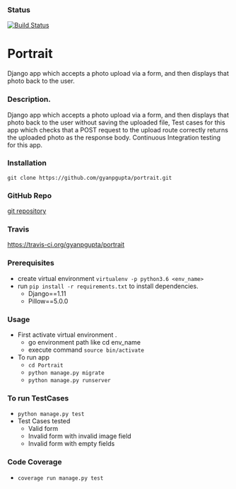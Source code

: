 ### Status
[![Build Status](https://travis-ci.org/gyanpgupta/portrait.png)](https://travis-ci.org/gyanpgupta/portrait)


# Portrait
Django app which accepts a photo upload via a form, and then displays that photo back to the user.

### Description.
Django app which accepts a photo upload via a form, and then displays that photo back to the user without saving the uploaded file, 
Test cases for this app which checks that a POST request to the upload route correctly returns the uploaded photo as the response body.
Continuous Integration testing for this app.

### Installation
```git clone https://github.com/gyanpgupta/portrait.git ```

### GitHub Repo
[git repository](https://github.com/gyanpgupta/portrait.git) 

### Travis
https://travis-ci.org/gyanpgupta/portrait

### Prerequisites
* create virtual environment 
	```virtualenv -p python3.6 <env_name>```
* run  ```pip install -r requirements.txt``` to install dependencies.
	* Django==1.11
	* Pillow==5.0.0

### Usage
* First activate virtual environment .
	* go environment path like cd env_name
	* execute command ```source bin/activate```
* To run app
	* ```cd Portrait```
	* ```python manage.py migrate```
	* ```python manage.py runserver```

### To run TestCases
* ```python manage.py test```
* Test Cases tested
	* Valid form
	* Invalid form with invalid image field
	* Invalid form with empty fields


### Code Coverage
* ```coverage run manage.py test```